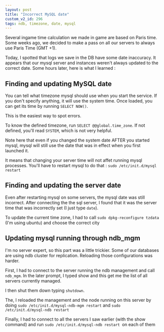 ```yaml
---
layout: post
title: "Incorrect MySQL date"
custom_v2_id: 296
tags: ndb, timezone, date, mysql
---
```


Several ingame time calculation we made in game are based on Paris time. Some
weeks ago, we decided to make a pass on all our servers to always use Paris
Time (GMT +1).

Today, I spotted that logs we save in the DB have some date inaccuracy. It
appears that our mysql server and instances weren't always updated to the
correct date. Some hours later, here is what I learned :

## Finding and updating MySQL date

You can tell what timezone mysql should use when you start the service. If you
don't specify anything, it will use the system time. Once loaded, you can get
its time by running `SELECT NOW()`.

This is the easiest way to spot errors.

To know the defined timezone, run `SELECT @@global.time_zone`. If not defined,
you'll read `SYSTEM`, which is not very helpful.

Note here that even if you changed the system date AFTER you started mysql,
mysql will still use the date that was in effect when you first launched it.

It means that changing your server time will not affet running mysql
processes. You'll have to restart mysql to do that : `sudo /etc/init.d/mysql
restart`

## Finding and updating the server date

Even after restarting mysql on some servers, the mysql date was still
incorrect. After connecting the the sql server, I found that it was the server
time that was incorrectly set (I just type `date`).

To update the current time zone, I had to call `sudo dpkg-reconfigure tzdata`
(I'm using ubuntu) and choose the correct city

## Updating mysql running through ndb_mgm

I'm no server expert, so this part was a little trickier. Some of our
databases are using ndb cluster for replication. Reloading those
configurations was harder.

First, I had to connect to the server running the ndb management and call
`ndb_mgm`. In the later prompt, I typed show and this get me the list of all
servers currently managed.

I then shut them down typing `shutdown`.

The, I reloaded the management and the node running on this server by doing
`sudo /etc/init.d/mysql-ndb-mgm restart` and `sudo /etc/init.d/mysql-ndb
restart`

Finally, I had to connect to all the servers I saw earlier (with the show
command) and run `sudo /etc/init.d/mysql-ndb restart `on each of them